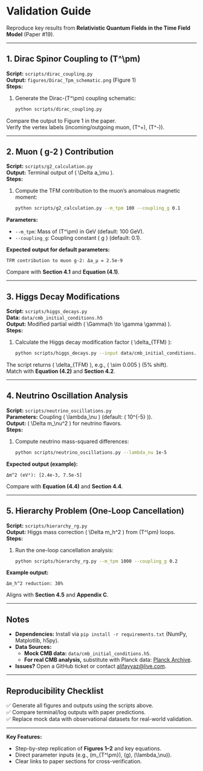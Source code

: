 # Validation Guide  
Reproduce key results from **Relativistic Quantum Fields in the Time Field Model** (Paper #19).  

---

## 1. Dirac Spinor Coupling to \(T^\pm\)  
**Script:** `scripts/dirac_coupling.py`  
**Output:** `figures/Dirac_Tpm_schematic.png` (Figure 1)  
**Steps:**  
1. Generate the Dirac-\(T^\pm\) coupling schematic:  
   ```bash  
   python scripts/dirac_coupling.py  
   ```
Compare the output to Figure 1 in the paper.  
Verify the vertex labels (incoming/outgoing muon, \(T^+\), \(T^-\)).  

---

## 2. Muon \( g-2 \) Contribution  
**Script:** `scripts/g2_calculation.py`  
**Output:** Terminal output of \( \Delta a_\mu \).  
**Steps:**  
1. Compute the TFM contribution to the muon’s anomalous magnetic moment:  
   ```bash  
   python scripts/g2_calculation.py --m_tpm 100 --coupling_g 0.1  
   ```
**Parameters:**  
- `--m_tpm`: Mass of \(T^\pm\) in GeV (default: 100 GeV).  
- `--coupling_g`: Coupling constant \( g \) (default: 0.1).  

**Expected output for default parameters:**  
```plaintext
TFM contribution to muon g-2: Δa_μ = 2.5e-9  
```
Compare with **Section 4.1** and **Equation (4.1)**.  

---

## 3. Higgs Decay Modifications  
**Script:** `scripts/higgs_decays.py`  
**Data:** `data/cmb_initial_conditions.h5`  
**Output:** Modified partial width \( \Gamma(h \to \gamma \gamma) \).  
**Steps:**  
1. Calculate the Higgs decay modification factor \( \delta_{TFM} \):  
   ```bash  
   python scripts/higgs_decays.py --input data/cmb_initial_conditions.h5  
   ```
The script returns \( \delta_{TFM} \), e.g., \( \sim 0.005 \) (5% shift).  
Match with **Equation (4.2)** and **Section 4.2**.  

---

## 4. Neutrino Oscillation Analysis  
**Script:** `scripts/neutrino_oscillations.py`  
**Parameters:** Coupling \( \lambda_\nu \) (default: \( 10^{-5} \)).  
**Output:** \( \Delta m_\nu^2 \) for neutrino flavors.  
**Steps:**  
1. Compute neutrino mass-squared differences:  
   ```bash  
   python scripts/neutrino_oscillations.py --lambda_nu 1e-5  
   ```
**Expected output (example):**  
```plaintext
Δm^2 (eV²): [2.4e-3, 7.5e-5]  
```
Compare with **Equation (4.4)** and **Section 4.4**.  

---

## 5. Hierarchy Problem (One-Loop Cancellation)  
**Script:** `scripts/hierarchy_rg.py`  
**Output:** Higgs mass correction \( \Delta m_h^2 \) from \(T^\pm\) loops.  
**Steps:**  
1. Run the one-loop cancellation analysis:  
   ```bash  
   python scripts/hierarchy_rg.py --m_tpm 1000 --coupling_g 0.2  
   ```
**Example output:**  
```plaintext
Δm_h^2 reduction: 38%  
```
Aligns with **Section 4.5** and **Appendix C**.  

---

## Notes  
- **Dependencies:** Install via `pip install -r requirements.txt` (NumPy, Matplotlib, h5py).  
- **Data Sources:**  
  - **Mock CMB data:** `data/cmb_initial_conditions.h5`.  
  - **For real CMB analysis,** substitute with Planck data: [Planck Archive](https://pla.esac.esa.int/).  
- **Issues?** Open a GitHub ticket or contact [alifayyaz@live.com](mailto:alifayyaz@live.com).  

---

## Reproducibility Checklist  
✅ Generate all figures and outputs using the scripts above.  
✅ Compare terminal/log outputs with paper predictions.  
✅ Replace mock data with observational datasets for real-world validation.  

---

**Key Features:**  
- Step-by-step replication of **Figures 1–2** and key equations.  
- Direct parameter inputs (e.g., \(m_{T^\pm}\), \(g\), \(\lambda_\nu\)).  
- Clear links to paper sections for cross-verification.  
